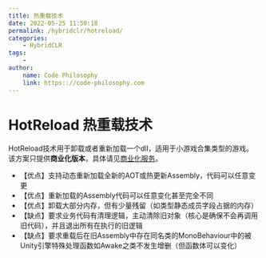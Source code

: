 ```yaml
---
title: 热重载技术
date: 2022-05-25 11:50:18
permalink: /hybridclr/hotreload/
categories:
    - HybridCLR
tags:
    -
author:
    name: Code Philosophy
    link: https:://code-philosophy.com
---
```


# HotReload 热重载技术

HotReload技术用于卸载或者重新加载一个dll，适用于小游戏合集类型的游戏。该方案只提供**商业化版本**，具体请见[商业化服务](/other/business.md)。


- 【优点】支持动态重新加载全新的AOT或热更新Assembly，代码可以任意变更
- 【优点】重新加载的Assembly代码可以任意变化甚至完全不同
- 【优点】卸载大部分内存，但有少量残留（如类型静态成员字段占据的内存）
- 【缺点】要求业务代码有清理逻辑，主动清除旧对象（核心是确保不会再调用旧代码），并且退出所有在执行的旧逻辑
- 【缺点】要求重载后在旧Assembly中存在同名类的MonoBehaviour中的被Unity引擎特殊处理函数如Awake之类不发生增删（但函数体可以变化）

